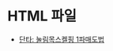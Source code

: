 # HTML 파일

-  [단타: 눌림목스켈핑 1파매도법][단타01]


[단타01]: https://htmlpreview.github.io/?https://github.com/JaceKim-TheAL/biz_finance/blob/master/stock/__html/단타_눌림목스켈핑_1파매도법.html

